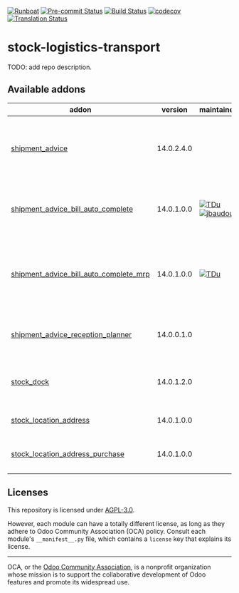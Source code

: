 
[![Runboat](https://img.shields.io/badge/runboat-Try%20me-875A7B.png)](https://runboat.odoo-community.org/builds?repo=OCA/stock-logistics-transport&target_branch=14.0)
[![Pre-commit Status](https://github.com/OCA/stock-logistics-transport/actions/workflows/pre-commit.yml/badge.svg?branch=14.0)](https://github.com/OCA/stock-logistics-transport/actions/workflows/pre-commit.yml?query=branch%3A14.0)
[![Build Status](https://github.com/OCA/stock-logistics-transport/actions/workflows/test.yml/badge.svg?branch=14.0)](https://github.com/OCA/stock-logistics-transport/actions/workflows/test.yml?query=branch%3A14.0)
[![codecov](https://codecov.io/gh/OCA/stock-logistics-transport/branch/14.0/graph/badge.svg)](https://codecov.io/gh/OCA/stock-logistics-transport)
[![Translation Status](https://translation.odoo-community.org/widgets/stock-logistics-transport-14-0/-/svg-badge.svg)](https://translation.odoo-community.org/engage/stock-logistics-transport-14-0/?utm_source=widget)

<!-- /!\ do not modify above this line -->

# stock-logistics-transport

TODO: add repo description.

<!-- /!\ do not modify below this line -->

<!-- prettier-ignore-start -->

[//]: # (addons)

Available addons
----------------
addon | version | maintainers | summary
--- | --- | --- | ---
[shipment_advice](shipment_advice/) | 14.0.2.4.0 |  | Manage your (un)loading process through shipment advices.
[shipment_advice_bill_auto_complete](shipment_advice_bill_auto_complete/) | 14.0.1.0.0 | [![TDu](https://github.com/TDu.png?size=30px)](https://github.com/TDu) [![jbaudoux](https://github.com/jbaudoux.png?size=30px)](https://github.com/jbaudoux) | Generate vendor bill lines for incoming shipment advice
[shipment_advice_bill_auto_complete_mrp](shipment_advice_bill_auto_complete_mrp/) | 14.0.1.0.0 | [![TDu](https://github.com/TDu.png?size=30px)](https://github.com/TDu) | Glue module between Shipment Advice Bill Auto Complete and MRP
[shipment_advice_reception_planner](shipment_advice_reception_planner/) | 14.0.0.1.0 |  | Plan your reception into shipment advices.
[stock_dock](stock_dock/) | 14.0.1.2.0 |  | Manage the loading docks of your warehouse.
[stock_location_address](stock_location_address/) | 14.0.1.0.0 |  | Adds an address on locations
[stock_location_address_purchase](stock_location_address_purchase/) | 14.0.1.0.0 |  | Uses the location address on purchases

[//]: # (end addons)

<!-- prettier-ignore-end -->

## Licenses

This repository is licensed under [AGPL-3.0](LICENSE).

However, each module can have a totally different license, as long as they adhere to Odoo Community Association (OCA)
policy. Consult each module's `__manifest__.py` file, which contains a `license` key
that explains its license.

----
OCA, or the [Odoo Community Association](http://odoo-community.org/), is a nonprofit
organization whose mission is to support the collaborative development of Odoo features
and promote its widespread use.
